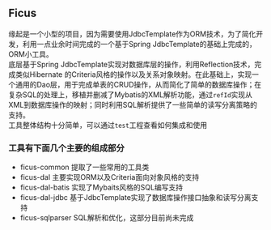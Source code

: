 ## Ficus
缘起是一个小型的项目，因为需要使用JdbcTemplate作为ORM技术，为了简化开发，利用一点业余时间完成的一个基于Spring JdbcTemplate的基础上完成的，ORM小工具。  
底层基于Spring JdbcTemplate实现对数据库层的操作，利用Reflection技术，完成类似Hibernate 的Criteria风格的操作以及关系对象映射。在此基础上，实现一个通用的Dao层，用于完成单表的CRUD操作，从而简化了简单的数据库操作；在复杂SQL的处理上，移植并删减了Mybatis的XML解析功能，通过`refId`实现从XML到数据库操作的映射；同时利用SQL解析提供了一些简单的读写分离策略的支持。  
工具整体结构十分简单，可以通过`test`工程查看如何集成和使用

### 工具有下面几个主要的组成部分  
- ficus-common 提取了一些常用的工具类
- ficus-dal 主要实现ORM以及Criteria面向对象风格的支持
- ficus-dal-batis 实现了Mybaits风格的SQL编写支持
- ficus-dal-jdbc 基于JdbcTemplate实现了数据库操作接口抽象和读写分离支持
- ficus-sqlparser SQL解析和优化，这部分目前尚未完成